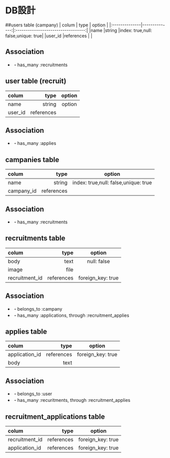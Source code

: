 # DB設計

##users table (campany)
|     colum     |     type      |               option               |
|:--------------|--------------:|:----------------------------------:|
|name           |string         |index: true,null: false,unique: true|
|user_id        |references     |                                    |


## Association
- ・has_many :recruitments



## user table (recruit)
|     colum     |     type      |               option               |
|:--------------|--------------:|:----------------------------------:|
|name           |string         |               option               |
|user_id        |references     |                                    |


## Association
- ・has_many :applies



## campanies table
|     colum     |     type      |              option                |
|:--------------|--------------:|:----------------------------------:|
|name           |string         |index: true,null: false,unique: true|
|campany_id     |references     |


## Association
- ・has_many :recruitments


## recruitments table
|     colum     |     type      |              option                |
|:--------------|--------------:|:----------------------------------:|
|body           |text           |null: false                         |
|image          |file           |                                    |
|recruitment_id |references     |foreign_key: true                   |


## Association
- ・belongs_to :campany
- ・has_many :applications, through :recruitment_applies


## applies table
|     colum     |     type      |              option                |
|:--------------|--------------:|:----------------------------------:|
|application_id |references     |foreign_key: true                   |
|body           |text           |                                    |



## Association
- ・belongs_to :user
- ・has_many :recuritments, through :recruitment_applies


## recruitment_applications table
|     colum     |     type      |              option                |
|:--------------|--------------:|:----------------------------------:|
|recruitment_id |references     |foreign_key: true                   |
|application_id |references     |foreign_key: true                   |


